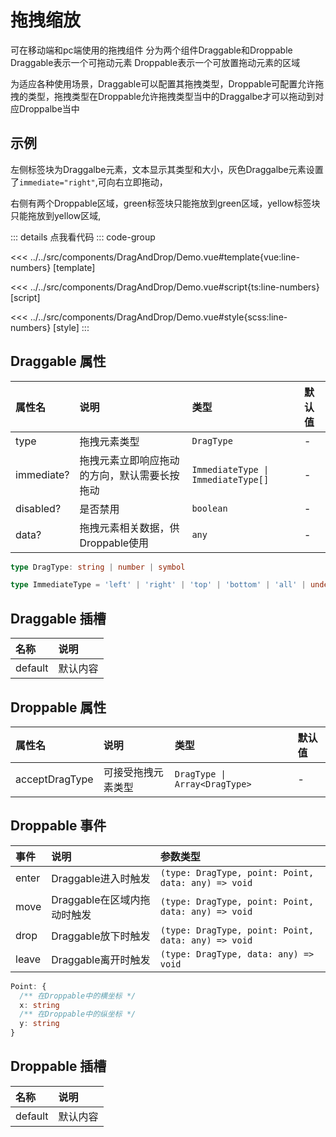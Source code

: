 # 拖拽缩放

可在移动端和pc端使用的拖拽组件
分为两个组件Draggable和Droppable
Draggable表示一个可拖动元素
Droppable表示一个可放置拖动元素的区域

为适应各种使用场景，Draggable可以配置其拖拽类型，Droppable可配置允许拖拽的类型，拖拽类型在Droppable允许拖拽类型当中的Draggalbe才可以拖动到对应Droppalbe当中

## 示例

左侧标签块为Draggalbe元素，文本显示其类型和大小，灰色Draggalbe元素设置了`immediate="right"`,可向右立即拖动，

右侧有两个Droppable区域，green标签块只能拖放到green区域，yellow标签块只能拖放到yellow区域,

<script setup lang="ts">
import Demo from '@/components/DragAndDrop/Demo.vue'
</script>

<Demo></Demo>

::: details 点我看代码
::: code-group

<<< ../../src/components/DragAndDrop/Demo.vue#template{vue:line-numbers} [template]

<<< ../../src/components/DragAndDrop/Demo.vue#script{ts:line-numbers} [script]

<<< ../../src/components/DragAndDrop/Demo.vue#style{scss:line-numbers} [style]
:::

## Draggable 属性

|  属性名   |        说明         |      类型      |    默认值     |
| :------- | :------------------ | :-------------| :----------- |
| type     | 拖拽元素类型         | `DragType`      | -            |
| immediate? | 拖拽元素立即响应拖动的方向，默认需要长按拖动   | `ImmediateType \| ImmediateType[]`      | -            |
| disabled? | 是否禁用             | `boolean`          | -            |
| data?     | 拖拽元素相关数据，供Droppable使用  | `any`    | -      |

```ts
type DragType: string | number | symbol

type ImmediateType = 'left' | 'right' | 'top' | 'bottom' | 'all' | undefined
```

## Draggable 插槽

|   名称       |        说明          |
| :----------- | :------------------ |
| default      | 默认内容             |

## Droppable 属性

|  属性名   |        说明         |      类型      |    默认值     |
| :------- | :------------------ | :-------------| :----------- |
| acceptDragType   | 可接受拖拽元素类型         | `DragType \| Array<DragType>` | - |

## Droppable 事件

|    事件    |        说明               |            参数类型                  |
| :--------- | :----------------------- | :------------------------------------|
| enter     | Draggable进入时触发        | `(type: DragType, point: Point, data: any) => void`    |
| move      | Draggable在区域内拖动时触发 | `(type: DragType, point: Point, data: any) => void`    |
| drop      | Draggable放下时触发        | `(type: DragType, point: Point, data: any) => void`     |
| leave     | Draggable离开时触发        | `(type: DragType, data: any) => void`                            |

```ts
Point: {
  /** 在Droppable中的横坐标 */
  x: string
  /** 在Droppable中的纵坐标 */
  y: string
}
```

## Droppable 插槽

|   名称       |        说明          |
| :----------- | :------------------ |
| default      | 默认内容             |
